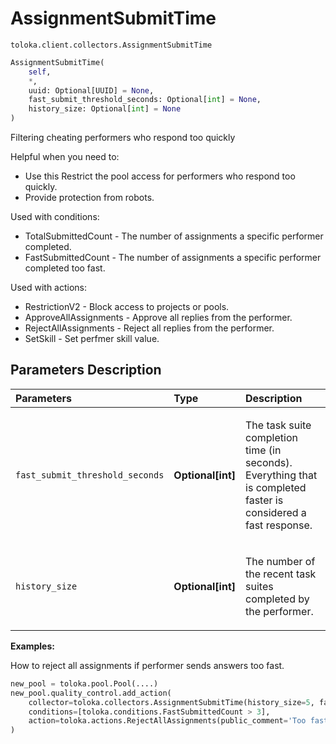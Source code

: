 # AssignmentSubmitTime
`toloka.client.collectors.AssignmentSubmitTime`

```python
AssignmentSubmitTime(
    self,
    *,
    uuid: Optional[UUID] = None,
    fast_submit_threshold_seconds: Optional[int] = None,
    history_size: Optional[int] = None
)
```

Filtering cheating performers who respond too quickly


Helpful when you need to:
- Use this Restrict the pool access for performers who respond too quickly.
- Provide protection from robots.

Used with conditions:
* TotalSubmittedCount - The number of assignments a specific performer completed.
* FastSubmittedCount - The number of assignments a specific performer completed too fast.

Used with actions:
* RestrictionV2 - Block access to projects or pools.
* ApproveAllAssignments - Approve all replies from the performer.
* RejectAllAssignments - Reject all replies from the performer.
* SetSkill - Set perfmer skill value.

## Parameters Description

| Parameters | Type | Description |
| :----------| :----| :-----------|
`fast_submit_threshold_seconds`|**Optional\[int\]**|<p>The task suite completion time (in seconds). Everything that is completed faster is considered a fast response.</p>
`history_size`|**Optional\[int\]**|<p>The number of the recent task suites completed by the performer.</p>

**Examples:**

How to reject all assignments if performer sends answers too fast.

```python
new_pool = toloka.pool.Pool(....)
new_pool.quality_control.add_action(
    collector=toloka.collectors.AssignmentSubmitTime(history_size=5, fast_submit_threshold_seconds=20),
    conditions=[toloka.conditions.FastSubmittedCount > 3],
    action=toloka.actions.RejectAllAssignments(public_comment='Too fast answering. You are cheater!')
)
```
